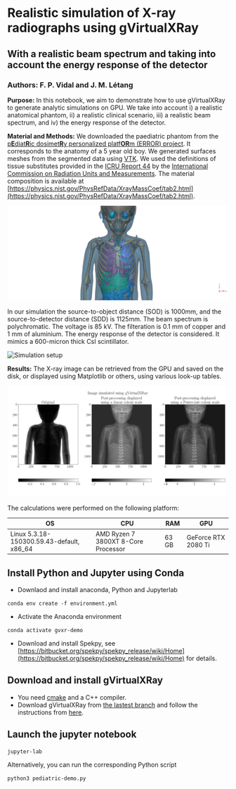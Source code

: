 # Realistic simulation of X-ray radiographs using gVirtualXRay
## With a realistic beam spectrum and taking into account the energy response of the detector
### Authors: F. P. Vidal and J. M. Létang

**Purpose:** In this notebook, we aim to demonstrate how to use gVirtualXRay to generate analytic simulations on GPU. We take into account i) a realistic anatomical phantom, ii) a realistic clinical scenario, iii) a realistic beam spectrum,  and iv) the energy response of the detector.

**Material and Methods:** We downloaded the paediatric phantom from the [p**E**diat**R**ic dosimet**R**y personalized platf**OR**m (ERROR) project](https://error.upatras.gr/). It corresponds to the anatomy of a 5 year old boy. We generated surfaces meshes from the segmented data using [VTK](https://www.vtk.org/). We used the definitions of tissue substitutes provided in the [ICRU Report 44](https://www.icru.org/report/tissue-substitutes-in-radiation-dosimetry-and-measurement-report-44/) by the [International Commission on Radiation Units and Measurements](https://www.icru.org/). The material composition is available at [https://physics.nist.gov/PhysRefData/XrayMassCoef/tab2.html](https://physics.nist.gov/PhysRefData/XrayMassCoef/tab2.html).

![3D model](pediatric_model.png)


In our simulation the source-to-object distance (SOD) is 1000mm, and the source-to-detector distance (SDD) is 1125mm. The beam spectrum is polychromatic. The voltage is 85 kV. The filteration is 0.1 mm of copper and 1 mm of aluminium. The energy response of the detector is considered. It mimics a 600-micron thick CsI scintillator.

![Simulation setup](pediatric-setup.png)

**Results:** The X-ray image can be retrieved from the GPU and saved on the disk, or displayed using Matplotlib or others, using various look-up tables.

![Corresponding X-ray image](xray_image.png)

The calculations were performed on the following platform:

| OS | CPU | RAM | GPU |
|----|-----|-----|-----|
| Linux 5.3.18-150300.59.43-default, x86_64 | AMD Ryzen 7 3800XT 8-Core Processor | 63 GB | GeForce RTX 2080 Ti |


## Install Python and Jupyter using Conda

- Downlaod and install anaconda, Python and Jupyterlab

```
conda env create -f environment.yml
```

- Activate the Anaconda environment

```
conda activate gvxr-demo
```

- Download and install Spekpy, see [https://bitbucket.org/spekpy/spekpy_release/wiki/Home](https://bitbucket.org/spekpy/spekpy_release/wiki/Home) for details.

## Download and install gVirtualXRay

- You need [cmake](https://www.cmake.org) and a C++ compiler.
- Download gVirtualXRay from [the lastest branch](https://sourceforge.net/p/gvirtualxray/code/HEAD/tree/branches/better_support_of_GL_context/) and follow the instructions from [here](https://sourceforge.net/p/gvirtualxray/code/HEAD/tree/branches/better_support_of_GL_context/doc/5-install/).


## Launch the jupyter notebook

```
jupyter-lab
```

Alternatively, you can run the corresponding Python script

```
python3 pediatric-demo.py
```

